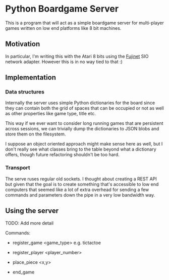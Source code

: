 # Python Boardgame Server

This is a program that will act as a simple boardgame server for multi-player games written on low end platforms like 8 bit machines.

## Motivation

In particular, I'm writing this with the Atari 8 bits using the [Fujinet](https://fujinet.online/) SIO network adapter. However this is in no way tied to that :)

## Implementation

### Data structures

Internally the server uses simple Python dictionaries for the board since they can contain both the grid of spaces that can be occupied or not as well as other properties like game type, title etc.

This way if we ever want to consider long running games that are persistent across sessions, we can trivially dump the dictionaries to JSON blobs and store them on the filesystem.

I suppose an object oriented approach might make sense here as well, but I don't really see what classes bring to the table beyond what a dictionary offers, though future refactoring shouldn't be too hard.

### Transport

The serve ruses regular old sockets. I thought about creating a REST API but given that the goal is to create something that's accessible to low end computers that seemed like a lot of extra overhead for sending a few commands and parameters down the pipe in a very low bandwidth way.

## Using the server

TODO: Add more detail

Commands:

- register_game <game_type> e.g. tictactoe

- register_player <player_number> <name>

- place_piece <x,y>

- end_game <winner>
